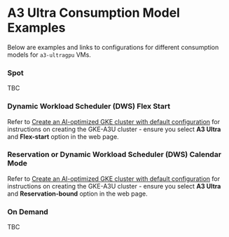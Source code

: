 # A3 Ultra Consumption Model Examples

Below are examples and links to configurations for different consumption models for `a3-ultragpu` VMs.

### Spot
TBC
### Dynamic Workload Scheduler (DWS) Flex Start
Refer to [Create an AI-optimized GKE cluster with default configuration](https://cloud.google.com/ai-hypercomputer/docs/create/gke-ai-hypercompute#a3) for instructions on creating the GKE-A3U cluster - ensure you select **A3 Ultra** and **Flex-start** option in the web page.
### Reservation or Dynamic Workload Scheduler (DWS) Calendar Mode
Refer to [Create an AI-optimized GKE cluster with default configuration](https://cloud.google.com/ai-hypercomputer/docs/create/gke-ai-hypercompute#a3) for instructions on creating the GKE-A3U cluster - ensure you select **A3 Ultra** and **Reservation-bound** option in the web page.
### On Demand
TBC